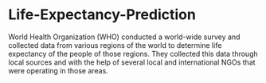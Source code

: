 # Life-Expectancy-Prediction
World Health Organization (WHO) conducted a world-wide survey and collected data from various
regions of the world to determine life expectancy of the people of those regions. They collected this data through local sources
and with the help of several local and international NGOs that were operating in those areas.
